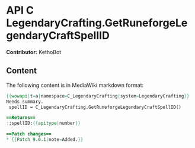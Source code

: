 # API C LegendaryCrafting.GetRuneforgeLegendaryCraftSpellID

**Contributor:** KethoBot

## Content

The following content is in MediaWiki markdown format:

```mediawiki
{{wowapi|t=a|namespace=C_LegendaryCrafting|system=LegendaryCrafting}}
Needs summary.
 spellID = C_LegendaryCrafting.GetRuneforgeLegendaryCraftSpellID()

==Returns==
:;spellID:{{apitype|number}}

==Patch changes==
* {{Patch 9.0.1|note=Added.}}
```